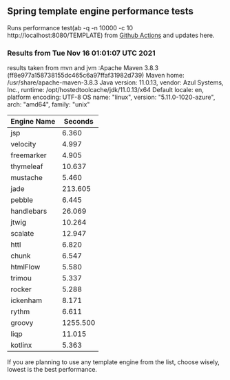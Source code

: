 
<script async src="//pagead2.googlesyndication.com/pagead/js/adsbygoogle.js"></script>
<script>
    (adsbygoogle = window.adsbygoogle || []).push({
         google_ad_client: "ca-pub-7118095690658891",
         enable_page_level_ads: true
    });
</script>

## Spring template engine performance tests

Runs performance test(ab -q -n 10000 -c 10 http://localhost:8080/TEMPLATE) from [Github Actions](https://github.com/ozkanpakdil/spring-comparing-template-engines/actions) and updates here.

### Results from Tue Nov 16 01:01:07 UTC 2021
results taken from mvn and jvm :Apache Maven 3.8.3 (ff8e977a158738155dc465c6a97ffaf31982d739)
Maven home: /usr/share/apache-maven-3.8.3
Java version: 11.0.13, vendor: Azul Systems, Inc., runtime: /opt/hostedtoolcache/jdk/11.0.13/x64
Default locale: en, platform encoding: UTF-8
OS name: "linux", version: "5.11.0-1020-azure", arch: "amd64", family: "unix"

|Engine Name | Seconds|
|------------|--------|
|jsp | 6.360|
|velocity | 4.997|
|freemarker | 4.905|
|thymeleaf | 10.637|
|mustache | 5.460|
|jade | 213.605|
|pebble | 6.445|
|handlebars | 26.069|
|jtwig | 10.264|
|scalate | 12.947|
|httl | 6.820|
|chunk | 6.547|
|htmlFlow | 5.580|
|trimou | 5.337|
|rocker | 5.288|
|ickenham | 8.171|
|rythm | 6.611|
|groovy | 1255.500|
|liqp | 11.015|
|kotlinx | 5.363|

If you are planning to use any template engine from the list, choose wisely, lowest is the best performance.

<div id="disqus_thread"></div>
<script type="text/javascript">
    /* * * CONFIGURATION VARIABLES * * */
    var disqus_shortname = 'ozkanpakdil';
    
    /* * * DON'T EDIT BELOW THIS LINE * * */
    (function() {
        var dsq = document.createElement('script'); dsq.type = 'text/javascript'; dsq.async = true;
        dsq.src = '//' + disqus_shortname + '.disqus.com/embed.js';
        (document.getElementsByTagName('head')[0] || document.getElementsByTagName('body')[0]).appendChild(dsq);
    })();
</script>

